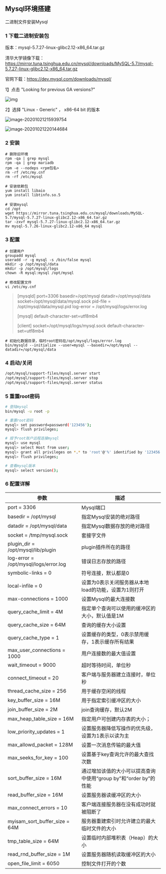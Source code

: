 ## Mysql环境搭建

二进制文件安装Mysql



### 1 下载二进制安装包

版本：mysql-5.7.27-linux-glibc2.12-x86_64.tar.gz

清华大学镜像下载：https://mirror.tuna.tsinghua.edu.cn/mysql/downloads/MySQL-5.7/mysql-5.7.27-linux-glibc2.12-x86_64.tar.gz

官网下载：https://dev.mysql.com/downloads/mysql/

1】点击 "Looking for previous GA versions?"

![img](D:\Notes\DB\Mysql\image\12475671-4644dbb77424c04a.png)

2】选择 "Linux - Generic" ， x86-64 bit 的版本

![image-20201021215939754](D:\Notes\DB\Mysql\image\image-20201021215939754.png)

![image-20201021220144684](D:\Notes\DB\Mysql\image\image-20201021220144684.png)



### 2 安装

```shell
# 删除旧环境
rpm -qa | grep mysql
rpm -qa | grep mariadb
rpm -e --nodeps <rpm包名>
rm -rf /etc/my.cnf
rm -rf /etc/mysql

# 安装依赖包
yum install libaio
yum install libtinfo.so.5

# 安装mysql
cd /opt
wget https://mirror.tuna.tsinghua.edu.cn/mysql/downloads/MySQL-5.7/mysql-5.7.27-linux-glibc2.12-x86_64.tar.gz
tar -zxvf mysql-5.7.27-linux-glibc2.12-x86_64.tar.gz
mv mysql-5.7.26-linux-glibc2.12-x86_64 mysql
```



### 3 配置

```shell
# 创建用户
groupadd mysql
useradd -r -g mysql -s /bin/false mysql
mkdir -p /opt/mysql/data
mkdir -p /opt/mysql/logs
chown -R mysql:mysql /opt/mysql
```

```shell
# 修改配置文件
vi /etc/my.cnf
```

>[mysqld] 
>port=3306
>basedir=/opt/mysql
>datadir=/opt/mysql/data 
>socket=/opt/mysql/data/mysql.sock 
>pid-file = /opt/mysql/data/mysql.pid 
>log-error = /opt/mysql/logs/error.log 
>
>[mysql] 
>default-character-set=utf8mb4
>
>[client] 
>socket=/opt/mysql/logs/mysql.sock 
>default-character-set=utf8mb4

```shell
# 初始化数据目录，临时root密码在/opt/mysql/logs/error.log
bin/mysqld --initialize --user=mysql --basedir=/opt/mysql --datadir=/opt/mysql/data
```



### 4 启动/关闭

```bash
/opt/mysql/support-files/mysql.server start
/opt/mysql/support-files/mysql.server stop
/opt/mysql/support-files/mysql.server status
```



### 5 重置root密码

```bash
# 登陆mysql
bin/mysql -u root -p

# 重置root密码
mysql> set password=password('123456');
mysql> flush privileges;

# 授予root账户远程连接mysql
mysql> use mysql
mysql> select Host from user;
mysql> grant all privileges on *.* to 'root'@'%' identified by '123456' with grant option;
mysql> flush privileges;
```



```bash
# 查看mysql版本
mysql> select version();
```



### 6 配置详解

| 参数                                  | 描述                                                         |
| ------------------------------------- | ------------------------------------------------------------ |
| port = 3306                           | Mysql端口                                                    |
| basedir = /opt/mysql                  | 指定Mysql安装的绝对路径                                      |
| datadir = /opt/mysql/data             | 指定Mysql数据存放的绝对路径                                  |
| socket = /tmp/mysql.sock              | 套接字文件                                                   |
| plugin_dir = /opt/mysql/lib/plugin    | plugin插件所在的路径                                         |
| log-error = /opt/mysql/logs/error.log | 错误日志存放的路径                                           |
| symbolic-links = 0                    | 符号连接，默认都是0                                          |
| local-infile = 0                      | 设置为0表示关闭服务器从本地load的功能，设置为1则打开         |
| max-connections = 1000                | 设置Mysql的最大连接数                                        |
| query_cache_limit = 4M                | 指定单个查询可以使用的缓冲区的大小，默认值是1M               |
| query_cache_size = 64M                | 查询的缓存大小设置                                           |
| query_cache_type = 1                  | 设置缓存的类型，0表示禁用缓存，1表示缓存所有结果             |
| max_user_connections = 1000           | 用户连接数的最大值设置                                       |
| wait_timeout = 9000                   | 超时等待时间，单位秒                                         |
| connect_timeout = 20                  | 客户端与服务器建立连接时，单位秒                             |
| thread_cache_size = 256               | 用于缓存空闲的线程                                           |
| key_buffer_size = 16M                 | 用于指定索引缓冲区的大小                                     |
| join_buffer_size = 2M                 | join查询缓存，默认2M                                         |
| max_heap_table_size = 16M             | 指定用户可创建内存表的大小；                                 |
| low_priority_updates = 1              | 设置服务器降低写操作的优先级，设置为1表示以读为主            |
| max_allowd_packet = 128M              | 设置一次消息传输的最大值                                     |
| max_seeks_for_key = 100               | 设置基于key查询允许的最大查找次数                            |
| sort_buffer_size = 16M                | 通过增加该值的大小可以提高查询中使用“group by”和“order by”的性能 |
| read_buffer_size = 16M                | 设置服务器读缓冲区的大小                                     |
| max_connect_errors = 10               | 客户端连接服务器在没有成功时就被阻断了                       |
| myisam_sort_buffer_size = 64M         | 服务器重建索引时允许建立的最大临时文件的大小                 |
| tmp_table_size = 64M                  | 设置临时内部堆积表（Heap）的大小                             |
| read_rnd_buffer_size = 1M             | 设置服务器随机读取缓冲区的大小                               |
| open_file_limit = 6050                | 控制文件打开的个数                                           |

